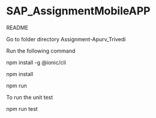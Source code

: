 # SAP_AssignmentMobileAPP

README

Go to folder directory Assignment-Apurv_Trivedi

Run the following command

npm install -g @ionic/cli

npm install

npm run


To run the unit test

npm run test
